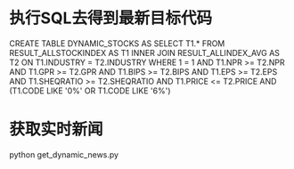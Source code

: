 # 执行SQL去得到最新目标代码
CREATE TABLE DYNAMIC_STOCKS AS
SELECT T1.* FROM RESULT_ALLSTOCKINDEX AS T1
INNER JOIN RESULT_ALLINDEX_AVG AS T2
ON T1.INDUSTRY = T2.INDUSTRY
WHERE 1 = 1
AND T1.NPR >= T2.NPR
AND T1.GPR >= T2.GPR
AND T1.BIPS >= T2.BIPS
AND T1.EPS >= T2.EPS
AND T1.SHEQRATIO >= T2.SHEQRATIO
AND T1.PRICE <= T2.PRICE
AND (T1.CODE LIKE '0%' OR T1.CODE LIKE '6%')


# 获取实时新闻

python get_dynamic_news.py
